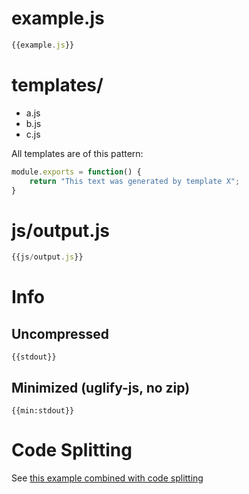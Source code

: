 # example.js

``` javascript
{{example.js}}
```

# templates/

* a.js
* b.js
* c.js

All templates are of this pattern:

``` javascript
module.exports = function() {
	return "This text was generated by template X";
}
```

# js/output.js

``` javascript
{{js/output.js}}
```

# Info

## Uncompressed

```
{{stdout}}
```

## Minimized (uglify-js, no zip)

```
{{min:stdout}}
```

# Code Splitting

See [this example combined with code splitting](/sokra/modules-webpack/tree/master/examples/code-splitted-require.context)
